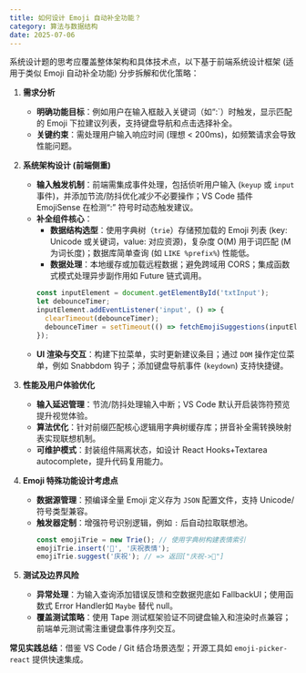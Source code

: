 ```yaml
---
title: 如何设计 Emoji 自动补全功能？
category: 算法与数据结构
date: 2025-07-06
---
```

系统设计题的思考应覆盖整体架构和具体技术点，以下基于前端系统设计框架 (适用于类似 Emoji 自动补全功能) 分步拆解和优化策略：  

1. **需求分析**  
   - **明确功能目标**：例如用户在输入框敲入关键词（如“:`）时触发，显示匹配的 Emoji 下拉建议列表，支持键盘导航和点击选择补全。  
   - **关键约束**：需处理用户输入响应时间 (理想 < 200ms)，如频繁请求会导致性能问题。  

2. **系统架构设计 (前端侧重)**  
   - **输入触发机制**：前端需集成事件处理，包括侦听用户输入 (`keyup` 或 `input` 事件)，并添加节流/防抖优化减少不必要操作；VS Code 插件 EmojiSense 在检测“:” 符号时动态触发建议。  
   - **补全组件核心**：  
     - **数据结构选型**：使用字典树（`trie`）存储预加载的 Emoji 列表 (key: Unicode 或关键词，value: 对应资源)，复杂度 O(M) 用于词匹配 (M 为词长度)；数据库简单查询 (如 `LIKE %prefix%`) 性能低。  
     - **数据处理**：本地缓存或加载远程数据；避免跨域用 CORS；集成函数式模式处理异步副作用如 Future 链式调用。  
     ```javascript  
     const inputElement = document.getElementById('txtInput');
     let debounceTimer;
     inputElement.addEventListener('input', () => {
       clearTimeout(debounceTimer);
       debounceTimer = setTimeout(() => fetchEmojiSuggestions(inputElement.value), 300);
     });  
     ```  
   - **UI 渲染与交互**：构建下拉菜单，实时更新建议条目；通过 `DOM` 操作定位菜单，例如 Snabbdom 钩子；添加键盘导航事件 (`keydown`) 支持快捷键。  

3. **性能及用户体验优化**  
   - **输入延迟管理**：节流/防抖处理输入中断；VS Code 默认开启装饰符预览提升视觉体验。  
   - **算法优化**：针对前缀匹配核心逻辑用字典树缓存库；拼音补全需转换映射表实现联想机制。  
   - **可维护模式**：封装组件隔离状态，如设计 React Hooks+Textarea autocomplete，提升代码复用能力。  

4. **Emoji 特殊功能设计考虑点**  
   - **数据源管理**：预编译全量 Emoji 定义存为 `JSON` 配置文件，支持 Unicode/符号类型兼容。  
   - **触发器定制**：增强符号识别逻辑，例如 `:` 后自动拉取联想池。  
     ```javascript  
     const emojiTrie = new Trie(); // 使用字典树构建表情索引
     emojiTrie.insert('🎉', '庆祝表情');  
     emojiTrie.suggest('庆祝'); // => 返回["庆祝->🎉"]
     ```  

5. **测试及边界风险**  
   - **异常处理**：为输入查询添加错误反馈和空数据兜底如 FallbackUI；使用函数式 Error Handler如 `Maybe` 替代 null。  
   - **覆盖测试策略**：使用 Tape 测试框架验证不同键盘输入和渲染时点兼容；前端单元测试需注重键盘事件序列交互。  

**常见实践总结**：借鉴 VS Code / Git 结合场景选型；开源工具如 `emoji-picker-react` 提供快速集成。
